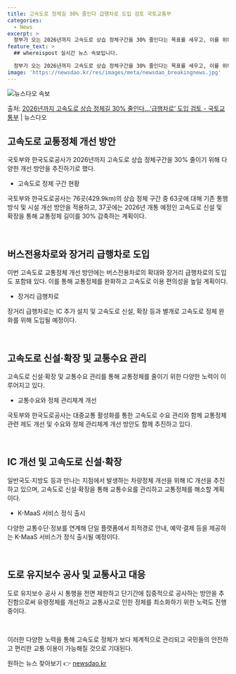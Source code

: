 ```yaml
---
title: 고속도로 정체길 30% 줄인다 급행차로 도입 검토 국토교통부
categories:
  - News
excerpt: >
  정부가 오는 2026년까지 고속도로 상습 정체구간을 30% 줄인다는 목표를 세우고, 이를 위해장거리 급행차로…
feature_text: >
  ## whereispost 실시간 뉴스 속보입니다.

  정부가 오는 2026년까지 고속도로 상습 정체구간을 30% 줄인다는 목표를 세우고, 이를 위해장거리 급행차로…
image: 'https://newsdao.kr/res/images/meta/newsdao_breakingnews.jpg'
---
```


![뉴스다오 속보](https://newsdao.kr/res/images/meta/newsdao_breakingnews.jpg)

<p>출처: <a href="https://newsdao.kr/3659" rel="dofollow">2026년까지 고속도로 상습 정체길 30% 줄인다…‘급행차로’ 도입 검토 - 국토교통부</a> | 뉴스다오</p>

<h2 data-ke-size="size26">고속도로 교통정체 개선 방안</h2>

국토부와 한국도로공사가 2026년까지 고속도로 상습 정체구간을 30% 줄이기 위해 다양한 개선 방안을 추진하기로 했다.

<ul>
  <li>고속도로 정체 구간 현황</li>
</ul>
국토부와 한국도로공사는 76곳(429.9km)의 상습 정체 구간 중 63곳에 대해 기존 통행방식 및 시설 개선 방안을 적용하고, 37곳에는 2026년 개통 예정인 고속도로 신설 및 확장을 통해 교통정체 길이를 30% 감축하는 계획이다.

<p data-ke-size="size16">&nbsp;</p>

<h2 data-ke-size="size26">버스전용차로와 장거리 급행차로 도입</h2>

이번 고속도로 교통정체 개선 방안에는 버스전용차로의 확대와 장거리 급행차로의 도입도 포함돼 있다. 이를 통해 교통정체를 완화하고 고속도로 이용 편의성을 높일 계획이다.

<ul>
  <li>장거리 급행차로</li>
</ul>
장거리 급행차로는 IC 추가 설치 및 고속도로 신설, 확장 등과 별개로 고속도로 정체 완화를 위해 도입될 예정이다.

<p data-ke-size="size16">&nbsp;</p>

<h2 data-ke-size="size26">고속도로 신설·확장 및 교통수요 관리</h2>

고속도로 신설·확장 및 교통수요 관리를 통해 교통정체를 줄이기 위한 다양한 노력이 이루어지고 있다.

<ul>
  <li>교통수요와 정체 관리체계 개선</li>
</ul>
국토부와 한국도로공사는 대중교통 활성화를 통한 고속도로 수요 관리와 함께 교통정체 관련 제도 개선 및 수요와 정체 관리체계 개선 방안도 함께 추진하고 있다.

<p data-ke-size="size16">&nbsp;</p>

<h2 data-ke-size="size26">IC 개선 및 고속도로 신설·확장</h2>

일반국도·지방도 등과 만나는 지점에서 발생하는 차량정체 개선을 위해 IC 개선을 추진하고 있으며, 고속도로 신설·확장을 통해 교통수요를 관리하고 교통정체를 해소할 계획이다.

<ul>
  <li>K-MaaS 서비스 정식 출시</li>
</ul>
다양한 교통수단·정보를 연계해 단일 플랫폼에서 최적경로 안내, 예약·결제 등을 제공하는 K-MaaS 서비스가 정식 출시될 예정이다.

<p data-ke-size="size16">&nbsp;</p>

<h2 data-ke-size="size26">도로 유지보수 공사 및 교통사고 대응</h2>

도로 유지보수 공사 시 통행을 전면 제한하고 단기간에 집중적으로 공사하는 방안을 추진함으로써 유령정체를 개선하고 교통사고로 인한 정체를 최소화하기 위한 노력도 진행 중이다.

<p data-ke-size="size16">&nbsp;</p>

이러한 다양한 노력을 통해 고속도로 정체가 보다 체계적으로 관리되고 국민들의 안전하고 편리한 교통 이용이 가능해질 것으로 기대된다. 

원하는 뉴스 찾아보기 👉 <a href="https://newsdao.kr" rel="dofollow">newsdao.kr</a>


